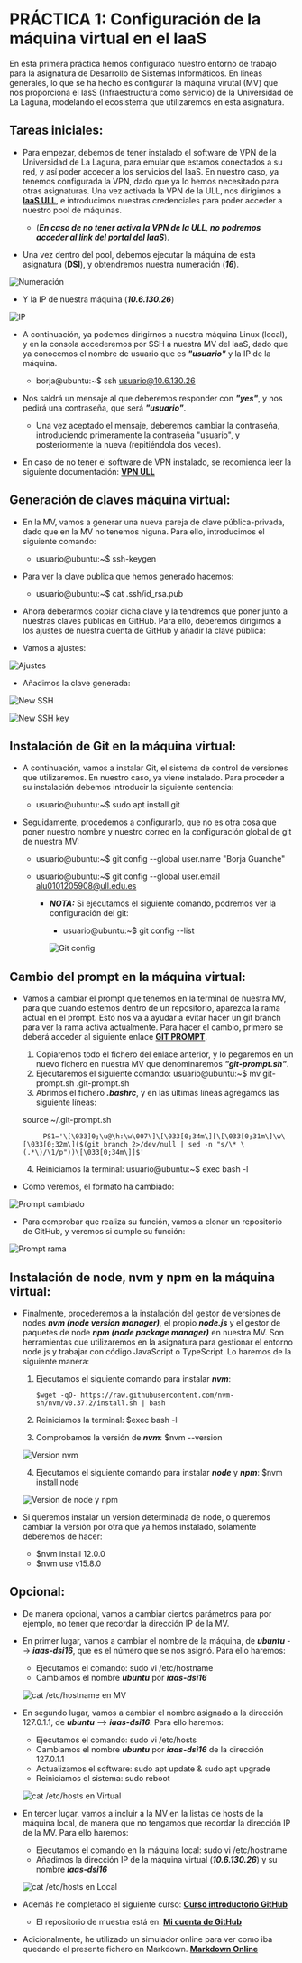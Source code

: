# PRÁCTICA 1: Configuración de la máquina virtual en el IaaS

En esta primera práctica hemos configurado nuestro entorno de trabajo para la asignatura de Desarrollo de Sistemas Informáticos. En líneas generales, lo que se ha hecho es configurar la máquina virutal (MV) que nos proporciona el IasS (Infraestructura como servicio) de la Universidad de La Laguna, modelando el ecosistema que utilizaremos en esta asignatura.

## Tareas iniciales:

* Para empezar, debemos de tener instalado el software de VPN de la Universidad de La Laguna, para emular que estamos conectados a su red, y así poder acceder a los servicios del IaaS. En nuestro caso, ya tenemos configurada la VPN, dado que ya lo hemos necesitado para otras asignaturas. Una vez activada la VPN de la ULL, nos dirigimos a **[IaaS ULL](https://iaas.ull.es/ovirt-engine/sso/login.html)**, e introducimos nuestras credenciales para poder acceder a nuestro pool de máquinas. 

  * (***En caso de no tener activa la VPN de la ULL, no podremos acceder al link del portal del IaaS***). 

* Una vez dentro del pool, debemos ejecutar la máquina de esta asignatura (**DSI**), y obtendremos nuestra numeración (***16***).

![Numeración][numeracion]

* Y la IP de nuestra máquina (***10.6.130.26***)

![IP][IP]

* A continuación, ya podemos dirigirnos a nuestra máquina Linux (local), y en la consola accederemos por SSH a nuestra MV del IaaS, dado que ya conocemos el nombre de usuario que es ***"usuario"*** y la IP de la máquina. 

   * borja@ubuntu:~$ ssh usuario@10.6.130.26

* Nos saldrá un mensaje al que deberemos responder con ***"yes"***, y nos pedirá una contraseña, que será ***"usuario"***.
  
  * Una vez aceptado el mensaje, deberemos cambiar la contraseña, introduciendo primeramente la contraseña "usuario", y posteriormente la nueva (repitiéndola dos veces).
  

* En caso de no tener el software de VPN instalado, se recomienda leer la siguiente documentación: **[VPN ULL](https://www.ull.es/servicios/stic/2020/12/01/servicio-de-vpn-de-la-ull/)**

## Generación de claves máquina virtual:

* En la MV, vamos a generar una nueva pareja de clave pública-privada, dado que en la MV no tenemos niguna. Para ello, introducimos el siguiente comando:

  * usuario@ubuntu:~$ ssh-keygen

* Para ver la clave publica que hemos generado hacemos:

  * usuario@ubuntu:~$ cat .ssh/id_rsa.pub 

* Ahora deberarmos copiar dicha clave y la tendremos que poner junto a nuestras claves públicas en GitHub. Para ello, deberemos dirigirnos a los ajustes de nuestra cuenta de GitHub y añadir la clave pública:

* Vamos a ajustes:
 
![Ajustes][Settings1]

* Añadimos la clave generada:

![New SSH][Settings2]

![New SSH key][Settings3]

## Instalación de Git en la máquina virtual:

* A continuación, vamos a instalar Git, el sistema de control de versiones que utilizaremos. En nuestro caso, ya viene instalado. Para proceder a su instalación debemos introducir la siguiente sentencia:

  * usuario@ubuntu:~$ sudo apt install git

* Seguidamente, procedemos a configurarlo, que no es otra cosa que poner nuestro nombre y nuestro correo en la configuración global de git de nuestra MV:

  * usuario@ubuntu:~$ git config --global user.name "Borja Guanche"

  * usuario@ubuntu:~$ git config --global user.email alu0101205908@ull.edu.es

    * ***NOTA:*** Si ejecutamos el siguiente comando, podremos ver la configuración del git:
    
      * usuario@ubuntu:~$ git config --list
       
      ![Git config][gitConfig]
      
## Cambio del prompt en la máquina virtual:

* Vamos a cambiar el prompt que tenemos en la terminal de nuestra MV, para que cuando estemos dentro de un repositorio, aparezca la rama actual en el prompt. Esto nos va a ayudar a evitar hacer un git branch para ver la rama activa actualmente. Para hacer el cambio, primero se deberá acceder al siguiente enlace **[GIT PROMPT](https://github.com/git/git/blob/master/contrib/completion/git-prompt.sh)**.

   1. Copiaremos todo el fichero del enlace anterior, y lo pegaremos en un nuevo fichero en nuestra MV que denominaremos ***"git-prompt.sh"***. 
   2. Ejecutaremos el siguiente comando: usuario@ubuntu:~$ mv git-prompt.sh .git-prompt.sh
   3. Abrimos el fichero ***.bashrc***, y en las últimas líneas agregamos las siguiente líneas:
   
     source ~/.git-prompt.sh
     
           PS1='\[\033]0;\u@\h:\w\007\]\[\033[0;34m\][\[\033[0;31m\]\w\[\033[0;32m\]($(git branch 2>/dev/null | sed -n "s/\* \(.*\)/\1/p"))\[\033[0;34m\]]$'
 
    4. Reiniciamos la terminal: usuario@ubuntu:~$ exec bash -l
   
* Como veremos, el formato ha cambiado:

![Prompt cambiado][cambioPrompt]

* Para comprobar que realiza su función, vamos a clonar un repositorio de GitHub, y veremos si cumple su función:

![Prompt rama][promptRama]

## Instalación de node, nvm y npm en la máquina virtual:

* Finalmente, procederemos a la instalación del gestor de versiones de nodes ***nvm (node version manager)***, el propio ***node.js*** y el gestor de paquetes de node ***npm (node package manager)*** en nuestra MV. Son herramientas que utilizaremos en la asignatura para gestionar el entorno node.js y trabajar con código JavaScript o TypeScript. Lo haremos de la siguiente manera:

   1. Ejecutamos el siguiente comando para instalar ***nvm***: 
   
          $wget -qO- https://raw.githubusercontent.com/nvm-sh/nvm/v0.37.2/install.sh | bash
   2. Reiniciamos la terminal: $exec bash -l
   3. Comprobamos la versión de ***nvm***: $nvm --version
   
   ![Version nvm][nvm]
   
   4. Ejecutamos el siguiente comando para instalar ***node*** y ***npm***: $nvm install node

   ![Version de node y npm][node&npm]
   
* Si queremos instalar un versión determinada de node, o queremos cambiar la versión por otra que ya hemos instalado, solamente deberemos de hacer:

  * $nvm install 12.0.0
  * $nvm use v15.8.0 

## Opcional:

* De manera opcional, vamos a cambiar ciertos parámetros para por ejemplo, no tener que recordar la dirección IP de la MV.

* En primer lugar, vamos a cambiar el nombre de la máquina, de ***ubuntu*** --> ***iaas-dsi16***, que es el número que se nos asignó. Para ello haremos:

  * Ejecutamos el comando: sudo vi /etc/hostname
  * Cambiamos el nombre ***ubuntu*** por ***iaas-dsi16***

  ![cat /etc/hostname en MV][hostName]

* En segundo lugar, vamos a cambiar el nombre asignado a la dirección 127.0.1.1, de ***ubuntu*** --> ***iaas-dsi16***. Para ello haremos:

  * Ejecutamos el comando: sudo vi /etc/hosts
  * Cambiamos el nombre ***ubuntu*** por ***iaas-dsi16*** de la dirección 127.0.1.1
  * Actualizamos el software: sudo apt update  &  sudo apt upgrade
  * Reiniciamos el sistema: sudo reboot
  
  ![cat /etc/hosts en Virtual][IpMVenMv]

* En tercer lugar, vamos a incluir a la MV en la listas de hosts de la máquina local, de manera que no tengamos que recordar la dirección IP de la MV. Para ello haremos:

  * Ejecutamos el comando en la máquina local: sudo vi /etc/hostname
  * Añadimos la dirección IP de la máquina virtual (***10.6.130.26***) y su nombre ***iaas-dsi16***
 
  ![cat /etc/hosts en Local][IpMVenLC]
  
* Además he completado el siguiente curso: **[Curso introductorio GitHub](https://lab.github.com/githubtraining/introduction-to-github)**

  * El repositorio de muestra está en: **[Mi cuenta de GitHub](https://github.com/alu0101205908/github-slideshow)**

* Adicionalmente, he utilizado un simulador online para ver como iba quedando el presente fichero en Markdown. **[Markdown Online](https://jbt.github.io/markdown-editor/)**

 
[Numeracion]: images/numeracion.JPG "Numeración"
[IP]: images/IP.JPG "IP"
[UsuarioIP]: images/usuariosIP.JPG "Usuario@IP"
[Settings1]: images/settings1.JPG "Ajustes"
[Settings2]: images/settings2.jpg "New SSH"
[Settings3]: images/settings3.jpg "New SSH key"
[gitConfig]: images/gitConfig.JPG "Git config"
[cambioPrompt]: images/cambioPrompt.JPG "Prompt cambiado"
[promptRama]: images/promptRama.JPG "Prompt rama"
[nvm]: images/nvmVersion.JPG "Version nvm"
[node&npm]: images/node&npmVersion.JPG "Version de node y npm"
[hostName]: images/hostname.JPG "cat /etc/hostname en MV"
[IpMVenMv]: images/ipMV.JPG "cat /etc/hosts en Virtual"
[IpMVenLC]: images/ipML.JPG "cat /etc/hosts en Local"
